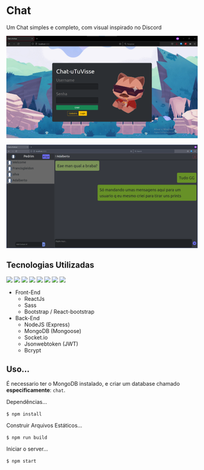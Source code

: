 # Chat

Um Chat simples e completo, com visual inspirado no Discord

![tela-login](screenshot1.png)

![tela-principal](screenshot2.png)

## Tecnologias Utilizadas

<p align="left">
    <img width="30" src="https://cdn.jsdelivr.net/gh/devicons/devicon/icons/react/react-original.svg">
    <img width="30" src="https://cdn.jsdelivr.net/gh/devicons/devicon/icons/sass/sass-original.svg">
    <img width="30" src="https://cdn.jsdelivr.net/gh/devicons/devicon/icons/bootstrap/bootstrap-plain.svg">
    <img width="30" src="https://cdn.jsdelivr.net/gh/devicons/devicon/icons/nodejs/nodejs-original.svg">
    <img width="30" src="https://cdn.jsdelivr.net/gh/devicons/devicon/icons/express/express-original-wordmark.svg">
    <img width="30" src="https://cdn.onlinewebfonts.com/svg/img_238853.png">
    <img width="30" src="https://cdn.jsdelivr.net/gh/devicons/devicon/icons/mongodb/mongodb-original.svg">
    <img width="30" src="https://jwt.io/img/pic_logo.svg">
</p>

* Front-End 
  * ReactJs
  * Sass
  * Bootstrap / React-bootstrap
* Back-End
  * NodeJS (Express)
  * MongoDB (Mongoose)
  * Socket.io
  * Jsonwebtoken (JWT)
  * Bcrypt

## Uso...

É necessario ter o MongoDB instalado, e criar um database chamado **especificamente**: `chat`.

Dependências...

```$ npm install```

Construir Arquivos Estáticos...

```$ npm run build```

Iniciar o server...

```$ npm start ```



